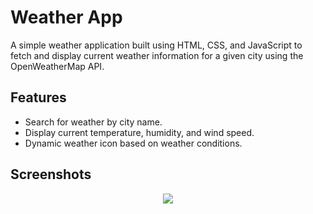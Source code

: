 # Weather App

A simple weather application built using HTML, CSS, and JavaScript to fetch and display current weather information for a given city using the OpenWeatherMap API.

## Features

- Search for weather by city name.
- Display current temperature, humidity, and wind speed.
- Dynamic weather icon based on weather conditions.

## Screenshots


<p align="center">
  <img src="https://github.com/stha1122/weather-app/assets/122188963/7f020b1a-7ff0-4da7-9a45-f0ab1a86f71b">
</p>
